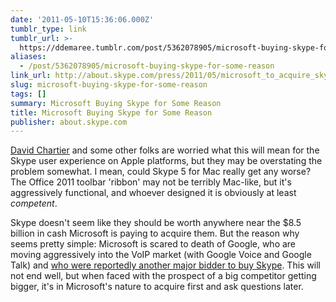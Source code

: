 ```yaml
---
date: '2011-05-10T15:36:06.000Z'
tumblr_type: link
tumblr_url: >-
  https://ddemaree.tumblr.com/post/5362078905/microsoft-buying-skype-for-some-reason
aliases:
  - /post/5362078905/microsoft-buying-skype-for-some-reason
link_url: http://about.skype.com/press/2011/05/microsoft_to_acquire_skype.html
slug: microsoft-buying-skype-for-some-reason
tags: []
summary: Microsoft Buying Skype for Some Reason
title: Microsoft Buying Skype for Some Reason
publisher: about.skype.com
---
```


<a href="http://blog.onefps.net/post/5360781381" class="tumblr_blog">David Chartier</a> and some other folks are worried what this will mean for the Skype user experience on Apple platforms, but they may be overstating the problem somewhat. I mean, could Skype 5 for Mac really get any worse? The Office 2011 toolbar 'ribbon' may not be terribly Mac-like, but it's aggressively functional, and whoever designed it is obviously at least _competent_.

Skype doesn't seem like they should be worth anywhere near the $8.5 billion in cash Microsoft is paying to acquire them. But the reason why seems pretty simple: Microsoft is scared to death of Google, who are moving aggressively into the VoIP market (with Google Voice and Google Talk) and [who were reportedly another major bidder to buy Skype](http://online.wsj.com/article/SB10001424052748703730804576313932659388852.html?mod=WSJ_hp_LEFTTopStories). This will not end well, but when faced with the prospect of a big competitor getting bigger, it's in Microsoft's nature to acquire first and ask questions later.